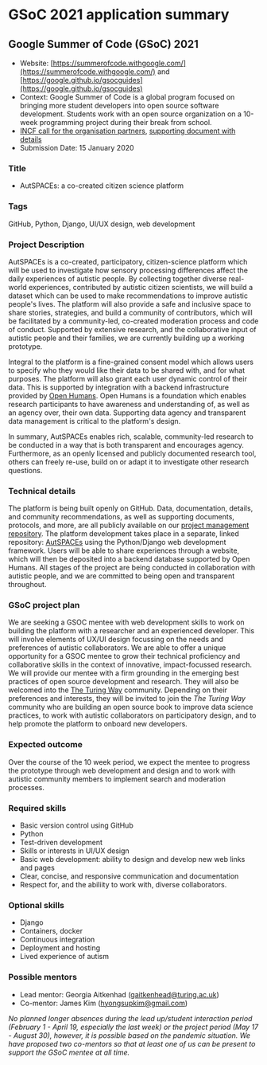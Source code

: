 # GSoC 2021 application summary

## Google Summer of Code (GSoC) 2021

-   Website: [https://summerofcode.withgoogle.com/](https://summerofcode.withgoogle.com/) and [https://google.github.io/gsocguides](https://google.github.io/gsocguides)     
-   Context: Google Summer of Code is a global program focused on bringing more student developers into open source software development. Students work with an open source organization on a 10-week programming project during their break from school.
- [INCF call for the organisation partners](https://neurostars.org/t/incf-call-for-community-project-proposals-and-mentors-for-gsoc-2021-deadline-for-expressions-of-interest-january-15/17865), [supporting document with details](https://docs.google.com/document/d/1T7QCv5WDxqUt1FNHiAhbE74c7e7eutzFuv3wrqToVyo/edit)
- Submission Date: 15 January 2020

### Title

* AutSPACEs: a co-created citizen science platform 

### Tags
GitHub, Python, Django, UI/UX design, web development
### Project Description

AutSPACEs is a co-created, participatory, citizen-science platform which will be used to investigate how sensory processing differences affect the daily experiences of autistic people.
By collecting together diverse real-world experiences, contributed by autistic citizen scientists, we will build a dataset which can be used to make recommendations to improve autistic people's lives. 
The platform will also provide a safe and inclusive space to share stories, strategies, and build a community of contributors, which will be facilitated by a community-led, co-created moderation process and code of conduct.
Supported by extensive research, and the collaborative input of autistic people and their families, we are currently building up a working prototype.

Integral to the platform is a fine-grained consent model which allows users to specify who they would like their data to be shared with, and for what purposes. 
The platform will also grant each user dynamic control of their data. This is supported by integration with a backend infrastructure provided by [Open Humans](https://www.openhumans.org/). 
Open Humans is a foundation which enables research participants to have awareness and understanding of, as well as an agency over, their own data. 
Supporting data agency and transparent data management is critical to the platform's design. 

In summary, AutSPACEs enables rich, scalable, community-led research to be conducted in a way that is both transparent and encourages agency. 
Furthermore, as an openly licensed and publicly documented research tool, others can freely re-use, build on or adapt it to investigate other research questions. 

### Technical details

The platform is being built openly on GitHub. 
Data, documentation, details, and community recommendations, as well as supporting documents, protocols, and more, are all publicly available on our [project management repository](https://github.com/alan-turing-institute/AutisticaCitizenScience). 
The platform development takes place in a separate, linked repository: [AutSPACEs](https://github.com/GeorgiaHCA/AutSPACEsEvery) using the Python/Django web development framework.
Users will be able to share experiences through a website, which will then be deposited into a backend database supported by Open Humans.
All stages of the project are being conducted in collaboration with autistic people, and we are committed to being open and transparent throughout. 

### GSoC project plan

We are seeking a GSOC mentee with web development skills to work on building the platform with a researcher and an experienced developer. 
This will involve elements of UX/UI design focussing on the needs and preferences of autistic collaborators. 
We are able to offer a unique opportunity for a GSOC mentee to grow their technical proficiency and collaborative skills in the context of innovative, impact-focussed research. 
We will provide our mentee with a firm grounding in the emerging best practices of open source development and research. 
They will also be welcomed into the [The Turing Way](https://www.turing.ac.uk/research/research-projects/turing-way-handbook-reproducible-data-science) community. 
Depending on their preferences and interests, they will be invited to join the _The Turing Way_ community who are building an open source book to improve data science practices, to work with autistic collaborators on participatory design, and to help promote the platform to onboard new developers. 

### Expected outcome 

Over the course of the 10 week period, we expect the mentee to progress the prototype through web development and design and to work with autistic community members to implement search and moderation processes.  

### Required skills

* Basic version control using GitHub
* Python
* Test-driven development
* Skills or interests in UI/UX design
* Basic web development: ability to design and develop new web links and pages
* Clear, concise, and responsive communication and documentation
* Respect for, and the abiliity to work with, diverse collaborators.

### Optional skills

* Django
* Containers, docker
* Continuous integration
* Deployment and hosting
* Lived experience of autism

### Possible mentors

* Lead mentor: Georgia Aitkenhad (gaitkenhead@turing.ac.uk) 
* Co-mentor: James Kim (hyongsupkim@gmail.com) 

*No planned longer absences during the lead up/student interaction period (February 1 - April 19, especially the last week) or the project period (May 17 - August 30), however, it is possible based on the pandemic situation. 
We have proposed two co-mentors so that at least one of us can be present to support the GSoC mentee at all time.*
